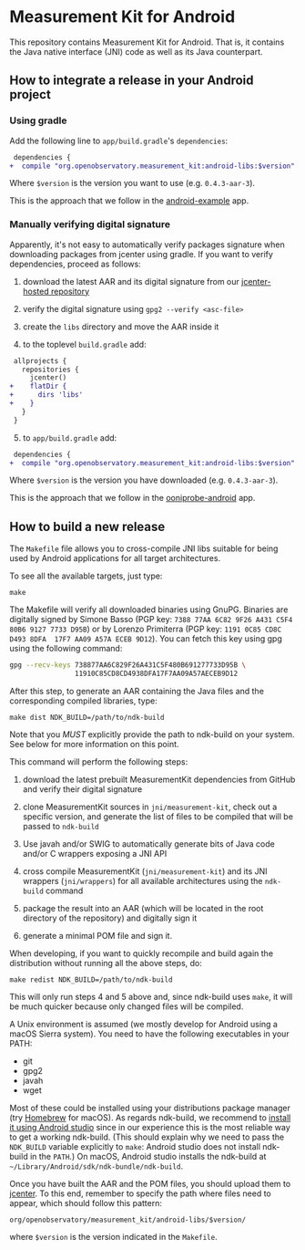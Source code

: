 # Measurement Kit for Android

This repository contains Measurement Kit for Android. That is, it contains
the Java native interface (JNI) code as well as its Java counterpart.

## How to integrate a release in your Android project

### Using gradle

Add the following line to `app/build.gradle`'s `dependencies`:

```diff
 dependencies {
+  compile "org.openobservatory.measurement_kit:android-libs:$version"
```

Where `$version` is the version you want to use (e.g. `0.4.3-aar-3`).

This is the approach that we follow in the [android-example](
https://github.com/measurement-kit/android-example) app.

### Manually verifying digital signature

Apparently, it's not easy to automatically verify packages signature when
downloading packages from jcenter using gradle. If you want to verify
dependencies, proceed as follows:

1. download the latest AAR and its digital signature from our
   [jcenter-hosted repository](https://dl.bintray.com/measurement-kit/android/org/openobservatory/measurement_kit/android-libs/)

2. verify the digital signature using `gpg2 --verify <asc-file>`

3. create the `libs` directory and move the AAR inside it

4. to the toplevel `build.gradle` add:

```diff
 allprojects {
   repositories {
     jcenter()
+    flatDir {
+      dirs 'libs'
+    }
   }
 }
```

5. to `app/build.gradle` add:

```diff
 dependencies {
+  compile "org.openobservatory.measurement_kit:android-libs:$version"
```

Where `$version` is the version you have downloaded (e.g. `0.4.3-aar-3`).

This is the approach that we follow in the [ooniprobe-android](
https://github.com/TheTorProject/ooniprobe-android) app.

## How to build a new release

The `Makefile` file allows you to cross-compile JNI libs suitable for being
used by Android applications for all target architectures.

To see all the available targets, just type:

```
make
```

The Makefile will verify all downloaded binaries using GnuPG. Binaries are
digitally signed by Simone Basso
(PGP key: `7388 77AA 6C82 9F26 A431 C5F4 80B6 9127 7733 D95B`) or
by Lorenzo Primiterra
(PGP key: `1191 0C85 CD8C D493 8DFA  17F7 AA09 A57A ECEB 9D12`). You can
fetch this key using gpg using the following command:

```bash
gpg --recv-keys 738877AA6C829F26A431C5F480B691277733D95B \
                11910C85CD8CD4938DFA17F7AA09A57AECEB9D12
```

After this step, to generate an AAR containing the Java files and the
corresponding compiled libraries, type:

```
make dist NDK_BUILD=/path/to/ndk-build
```

Note that you *MUST* explicitly provide the path to ndk-build on your
system. See below for more information on this point.

This command will perform the following steps:

1. download the latest prebuilt MeasurementKit dependencies from GitHub
   and verify their digital signature

2. clone MeasurementKit sources in `jni/measurement-kit`, check out a
   specific version, and generate the list of files to be compiled that
   will be passed to `ndk-build`

3. Use javah and/or SWIG to automatically generate bits of Java code
   and/or C wrappers exposing a JNI API

4. cross compile MeasurementKit (`jni/measurement-kit`) and its JNI
   wrappers (`jni/wrappers`) for all available architectures using
   the `ndk-build` command

5. package the result into an AAR (which will be located in the root
   directory of the repository) and digitally sign it

6. generate a minimal POM file and sign it.

When developing, if you want to quickly recompile and build again the
distribution without running all the above steps, do:

```
make redist NDK_BUILD=/path/to/ndk-build
```

This will only run steps 4 and 5 above and, since ndk-build uses `make`,
it will be much quicker because only changed files will be compiled.

A Unix environment is assumed (we mostly develop for Android using a
macOS Sierra system). You need to have the following executables
in your PATH:

- git
- gpg2
- javah
- wget

Most of these could be installed using your distributions package
manager (try [Homebrew](http://brew.sh/) for macOS). As regards ndk-build,
we recommend to [install it using Android studio](
https://developer.android.com/ndk/guides/index.html#download-ndk)
since in our experience this is the most reliable way to get a
working ndk-build. (This should explain why we need to pass the
`NDK_BUILD` variable explicitly to `make`: Android studio does
not install ndk-build in the `PATH`.) On macOS, Android studio installs
the ndk-build at `~/Library/Android/sdk/ndk-bundle/ndk-build`.

Once you have built the AAR and the POM files, you should upload them to
[jcenter](https://bintray.com/measurement-kit/android/android-libs). To this
end, remember to specify the path where files need to appear, which should
follow this pattern:

```
org/openobservatory/measurement_kit/android-libs/$version/
```

where `$version` is the version indicated in the `Makefile`.
